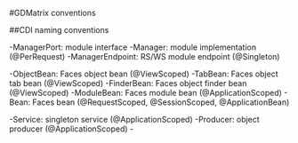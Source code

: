 #GDMatrix conventions

##CDI naming conventions

-<module>ManagerPort: module interface
-<module>Manager: module implementation (@PerRequest)
-<module>ManagerEndpoint: RS/WS module endpoint (@Singleton)

-<object>ObjectBean: Faces object bean (@ViewScoped)
-<objectTab>TabBean: Faces object tab bean (@ViewScoped)
-<object>FinderBean: Faces object finder bean (@ViewScoped)
-<module>ModuleBean: Faces module bean (@ApplicationScoped)
-<name>Bean: Faces bean (@RequestScoped, @SessionScoped, @ApplicationBean)

-<name>Service: singleton service (@ApplicationScoped)
-<object>Producer: object producer (@ApplicationScoped)
-<object>Cache: object cache (@ApplicationScoped)
